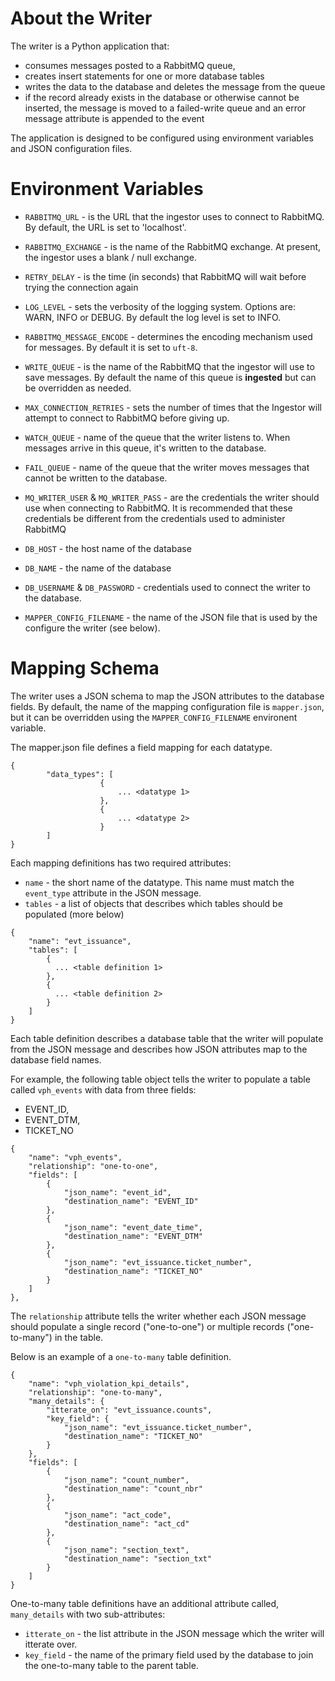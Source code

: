 # About the Writer

The writer is a Python application that:
 - consumes messages posted to a RabbitMQ queue,
 - creates insert statements for one or more database tables
 - writes the data to the database and deletes the message from the queue
 - if the record already exists in the database or otherwise cannot be inserted, 
 the message is moved to a failed-write queue and an error message attribute is appended to the event  
 
 The application is designed to be configured using environment variables and JSON configuration files.

 # Environment Variables

 - `RABBITMQ_URL` - is the URL that the ingestor uses to connect to RabbitMQ.  By default, the URL is set to 'localhost'.
 - `RABBITMQ_EXCHANGE` - is the name of the RabbitMQ exchange.  At present, the ingestor uses a blank / null exchange.   
 - `RETRY_DELAY` - is the time (in seconds) that RabbitMQ will wait before trying the connection again
 - `LOG_LEVEL` - sets the verbosity of the logging system. Options are: WARN, INFO or DEBUG. By default the log level is set to INFO.
 - `RABBITMQ_MESSAGE_ENCODE` - determines the encoding mechanism used for messages.  By default it is set to `uft-8`.
 - `WRITE_QUEUE` - is the name of the RabbitMQ that the ingestor will use to save messages.  By default the name of this queue is **ingested** but can 
 be overridden as needed.
 - `MAX_CONNECTION_RETRIES` - sets the number of times that the Ingestor will attempt to connect to RabbitMQ before giving up.
  
 - `WATCH_QUEUE` - name of the queue that the writer listens to. When messages arrive in this queue, it's written to the database.
 - `FAIL_QUEUE` - name of the queue that the writer moves messages that cannot be written to the database. 
 - `MQ_WRITER_USER` & `MQ_WRITER_PASS` - are the credentials the writer should use when connecting to RabbitMQ.  It is recommended that these credentials be different from the credentials used to administer RabbitMQ
  
 - `DB_HOST` - the host name of the database
 - `DB_NAME` - the name of the database
 - `DB_USERNAME` & `DB_PASSWORD` - credentials used to connect the writer to the database.
 - `MAPPER_CONFIG_FILENAME` - the name of the JSON file that is used by the configure the writer (see below).


  # Mapping Schema

The writer uses a JSON schema to map the JSON attributes to the database fields.  By default, the name of the mapping configuration file is `mapper.json`, but it can be overridden using the `MAPPER_CONFIG_FILENAME` environent variable.

The mapper.json file defines a field mapping for each datatype.

```
{
        "data_types": [
                    {
                        ... <datatype 1> 
                    },
                    {
                        ... <datatype 2>
                    }
        ]
}
```

Each mapping definitions has two required attributes:
 - `name` - the short name of the datatype.  This name must match the `event_type` attribute in the JSON message. 
 - `tables` - a list of objects that describes which tables should be populated (more below)


```
{
    "name": "evt_issuance",
    "tables": [
        { 
          ... <table definition 1>
        },
        { 
          ... <table definition 2>
        }
    ]
}
```

Each table definition describes a database table that the writer will populate from the JSON message and describes how JSON attributes map to the database field names.

For example, the following table object tells the writer to populate a table called `vph_events` with data from three fields:
 - EVENT_ID,
 - EVENT_DTM,
 - TICKET_NO

```
{
    "name": "vph_events",
    "relationship": "one-to-one",
    "fields": [
        {
            "json_name": "event_id",
            "destination_name": "EVENT_ID"
        },
        {
            "json_name": "event_date_time",
            "destination_name": "EVENT_DTM"
        },
        {
            "json_name": "evt_issuance.ticket_number",
            "destination_name": "TICKET_NO"
        }
    ]
},
```

The `relationship` attribute tells the writer whether each JSON message should populate a single record ("one-to-one") or multiple records ("one-to-many") in the table.

Below is an example of a `one-to-many` table definition.  

```
{
    "name": "vph_violation_kpi_details",
    "relationship": "one-to-many",
    "many_details": {
        "itterate_on": "evt_issuance.counts",
        "key_field": {
            "json_name": "evt_issuance.ticket_number",
            "destination_name": "TICKET_NO"
        }
    },
    "fields": [
        {
            "json_name": "count_number",
            "destination_name": "count_nbr"
        },
        {
            "json_name": "act_code",
            "destination_name": "act_cd"
        },
        {
            "json_name": "section_text",
            "destination_name": "section_txt"
        }
    ]
}
```

One-to-many table definitions have an additional attribute called, `many_details` with two sub-attributes:
 - `itterate_on` - the list attribute in the JSON message which the writer will itterate over.
 - `key_field` - the name of the primary field used by the database to join the one-to-many table to the parent table.
